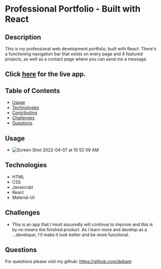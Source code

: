 # Professional Portfolio - Built with React

## Description

This is my professional web development portfolio, built with React. There's a functioning navigation bar that exists on every page and 4 featured projects, as well as a contact page where you can send me a message.

## Click [here](https://www.derekphelpsdev.com) for the live app.

## Table of Contents

- [Usage](#usage)
- [Technologies](#technologies)
- [Contributing](#contributing)
- [Challenges](#challenges)
- [Questions](#questions)

## Usage

- ![Screen Shot 2022-04-07 at 10 52 09 AM](https://user-images.githubusercontent.com/82355287/162256215-ddd87c05-1079-40fe-8b96-10d58869bcbe.png)

## Technologies

- HTML
- CSS
- Javascript
- React
- Material-UI

## Challenges

- This is an app that I most assuredly will continue to improve and this is by no means the finished product. As I learn more and develop as a ...developer, I'll make it look better and be more functional.

## Questions

For questions please visit my github: https://github.com/dpbam
